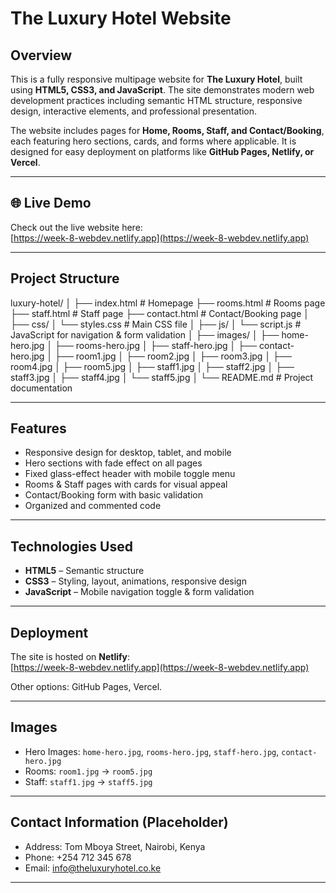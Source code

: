 # The Luxury Hotel Website

## Overview
This is a fully responsive multipage website for **The Luxury Hotel**, built using **HTML5, CSS3, and JavaScript**. The site demonstrates modern web development practices including semantic HTML structure, responsive design, interactive elements, and professional presentation.

The website includes pages for **Home, Rooms, Staff, and Contact/Booking**, each featuring hero sections, cards, and forms where applicable. It is designed for easy deployment on platforms like **GitHub Pages, Netlify, or Vercel**.

---

## 🌐 Live Demo
Check out the live website here:  
[https://week-8-webdev.netlify.app](https://week-8-webdev.netlify.app)

---

## Project Structure

luxury-hotel/
│
├── index.html # Homepage
├── rooms.html # Rooms page
├── staff.html # Staff page
├── contact.html # Contact/Booking page
│
├── css/
│ └── styles.css # Main CSS file
│
├── js/
│ └── script.js # JavaScript for navigation & form validation
│
├── images/
│ ├── home-hero.jpg
│ ├── rooms-hero.jpg
│ ├── staff-hero.jpg
│ ├── contact-hero.jpg
│ ├── room1.jpg
│ ├── room2.jpg
│ ├── room3.jpg
│ ├── room4.jpg
│ ├── room5.jpg
│ ├── staff1.jpg
│ ├── staff2.jpg
│ ├── staff3.jpg
│ ├── staff4.jpg
│ └── staff5.jpg
│
└── README.md # Project documentation

---

## Features

- Responsive design for desktop, tablet, and mobile  
- Hero sections with fade effect on all pages  
- Fixed glass-effect header with mobile toggle menu  
- Rooms & Staff pages with cards for visual appeal  
- Contact/Booking form with basic validation  
- Organized and commented code  

---

## Technologies Used

- **HTML5** – Semantic structure  
- **CSS3** – Styling, layout, animations, responsive design  
- **JavaScript** – Mobile navigation toggle & form validation  

---

## Deployment

The site is hosted on **Netlify**:  
[https://week-8-webdev.netlify.app](https://week-8-webdev.netlify.app)  

Other options: GitHub Pages, Vercel.

---

## Images

- Hero Images: `home-hero.jpg`, `rooms-hero.jpg`, `staff-hero.jpg`, `contact-hero.jpg`  
- Rooms: `room1.jpg` → `room5.jpg`  
- Staff: `staff1.jpg` → `staff5.jpg`  

---

## Contact Information (Placeholder)

- Address: Tom Mboya Street, Nairobi, Kenya  
- Phone: +254 712 345 678  
- Email: info@theluxuryhotel.co.ke  

---

